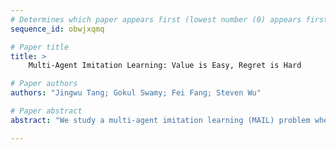 ```yaml
--- 
# Determines which paper appears first (lowest number (0) appears first)
sequence_id: obwjxqmq

# Paper title 
title: >
	Multi-Agent Imitation Learning: Value is Easy, Regret is Hard

# Paper authors 
authors: "Jingwu Tang; Gokul Swamy; Fei Fang; Steven Wu"

# Paper abstract 
abstract: "We study a multi-agent imitation learning (MAIL) problem where we take the perspective of a learner attempting to coordinate a group of agents in a Markov Game by recommending actions based on demonstrations of an expert doing so. Most prior work in MAIL essentially reduces the problem to matching the behavior of the expert *within* the support of the demonstrations. While doing so is sufficient to drive the *value gap* between the learner and the expert to zero under the assumption that agents are non-strategic, it does not guarantee robustness to deviations by strategic agents. Intuitively, this is because strategic deviations can depend on a counterfactual quantity: the coordinator's recommendations outside of the state distribution their recommendations induce. In response, we initiate the study of an alternative objective for MAIL in Markov Games we term the *regret gap* that explicitly accounts for potential deviations by agents in the group. We first perform an in-depth exploration of the relationship between the value and regret gaps. First, we show that while the value gap can be efficiently minimized via a direct extension of single-agent IL algorithms, even *value equivalence* can lead to an arbitrarily large regret gap. This implies that achieving regret equivalence is harder than achieving value equivalence in MAIL. We then provide a pair of efficient reductions to no-regret online convex optimization that are capable of minimizing the regret gap *(a)* under a coverage assumption on the expert (MALICE) or *(b)* with access to a queryable expert (BLADES)."

--- 
```

